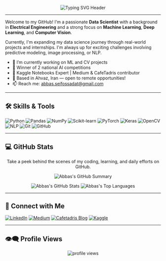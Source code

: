 <p align="center">
  <img src="https://readme-typing-svg.demolab.com?font=Fira+Code&size=20&pause=1000&color=000000&center=true&vCenter=true&width=435&lines=Hi+I'm+Abbas+Seifossadat!;Data+Scientist+%7C+ML+%7C+CV+%7C+NLP+Enthusiast;Always+learning+something+new+every+day!" alt="Typing SVG Header" />
</p>

---

Welcome to my GitHub! I'm a passionate **Data Scientist** with a background in **Electrical Engineering** and a strong focus on **Machine Learning**, **Deep Learning**, and **Computer Vision**.

Currently, I'm expanding my data science journey through real-world projects and internships. I'm always up for exciting challenges involving predictive modeling, image processing, or NLP.

- 🔭 I’m currently working on ML and CV projects  
- 🥇 Winner of 2 national AI competitions  
- 🧠 Kaggle Notebooks Expert | Medium & CafeTadris contributor  
- 📍 Based in Ahvaz, Iran — open to remote opportunities!  
- 📫 Reach me: abbas.seifossadat@gmail.com


---

## 🛠️ Skills & Tools

![Python](https://img.shields.io/badge/-Python-3776AB?style=flat&logo=python&logoColor=white)
![Pandas](https://img.shields.io/badge/-Pandas-150458?style=flat&logo=pandas&logoColor=white)
![NumPy](https://img.shields.io/badge/-NumPy-013243?style=flat&logo=numpy)
![Scikit-learn](https://img.shields.io/badge/-Scikit--learn-F7931E?style=flat&logo=scikit-learn&logoColor=white)
![PyTorch](https://img.shields.io/badge/-PyTorch-EE4C2C?style=flat&logo=pytorch&logoColor=white)
![Keras](https://img.shields.io/badge/-Keras-D00000?style=flat&logo=keras&logoColor=white)
![OpenCV](https://img.shields.io/badge/-OpenCV-5C3EE8?style=flat&logo=opencv&logoColor=white)
![NLP](https://img.shields.io/badge/-NLP-800080?style=flat)
![Git](https://img.shields.io/badge/-Git-F05032?style=flat&logo=git&logoColor=white)
![GitHub](https://img.shields.io/badge/-GitHub-181717?style=flat&logo=github)

---

## 💻 GitHub Stats

<p align="center">
  Take a peek behind the scenes of my coding, learning, and daily efforts on GitHub.
</p>

<p align="center">
  <img src="https://github-profile-summary-cards.vercel.app/api/cards/profile-details?username=Abbas-Seifossadat&theme=default" alt="Abbas's GitHub Summary"/>
</p>

<p align="center">
  <img src="https://github-readme-stats.vercel.app/api?username=Abbas-Seifossadat&show_icons=true&theme=default" alt="Abbas's GitHub Stats" />
  <img src="https://github-readme-stats.vercel.app/api/top-langs/?username=Abbas-Seifossadat&layout=compact&theme=default" alt="Abbas's Top Languages" />
</p>

---

## 🔗 Connect with Me

[![LinkedIn](https://img.shields.io/badge/-LinkedIn-0A66C2?style=flat&logo=linkedin&logoColor=white)](https://linkedin.com/in/abbas-seifossadat-563756106)
[![Medium](https://img.shields.io/badge/-Medium-000000?style=flat&logo=medium)](https://medium.com/@abbas.seifossadat)
[![Cafetadris Blog](https://img.shields.io/badge/-CafeTadris-FF6600?style=flat)](https://cafetadris.com/blog/author/abbas-seifossadat/)
[![Kaggle](https://img.shields.io/badge/-Kaggle-20BEFF?style=flat&logo=kaggle&logoColor=white)](https://www.kaggle.com/abbasseifossadat)

---

## 👁️‍🗨️ Profile Views

<p align="center">
  <img src="https://komarev.com/ghpvc/?username=Abbas-Seifossadat&label=Profile%20views&color=0e75b6&style=flat" alt="profile views" />
</p>
